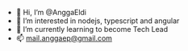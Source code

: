 - 👋 Hi, I’m @AnggaEldi
- 👀 I’m interested in nodejs, typescript and angular
- 🌱 I’m currently learning to become Tech Lead
- 📫 mail.anggaep@gmail.com

<!---
AnggaEldi/AnggaEldi is a ✨ special ✨ repository because its `README.md` (this file) appears on your GitHub profile.
You can click the Preview link to take a look at your changes.
--->
